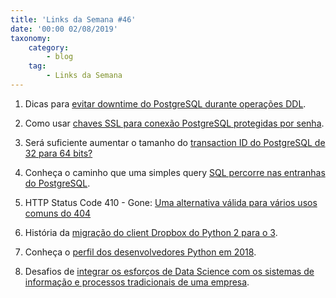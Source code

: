 ```yaml
---
title: 'Links da Semana #46'
date: '00:00 02/08/2019'
taxonomy:
    category:
        - blog
    tag:
        - Links da Semana
---
```


1. Dicas para [evitar downtime do PostgreSQL durante operações DDL](https://medium.com/braintree-product-technology/postgresql-at-scale-database-schema-changes-without-downtime-20d3749ed680).

1. Como usar [chaves SSL para conexão PostgreSQL protegidas por senha](https://blog.2ndquadrant.com/postgresql-passphrase-protected-ssl-keys-systemd/).

1. Será suficiente aumentar o tamanho do [transaction ID do PostgreSQL de 32 para 64 bits?](https://andreas.scherbaum.la/blog/archives/970-How-long-will-a-64-bit-Transaction-ID-last-in-PostgreSQL.html)

1. Conheça o caminho que uma simples query [SQL percorre nas entranhas do PostgreSQL](https://numeracy.co/blog/life-of-a-sql-query).

1. HTTP Status Code 410 - Gone: [Uma alternativa válida para vários usos comuns do 404](https://evertpot.com/http/410-gone)

1. História da [migração do client Dropbox do Python 2 para o 3](https://blogs.dropbox.com/tech/2019/02/incrementally-migrating-over-one-million-lines-of-code-from-python-2-to-python-3/).

1. Conheça o [perfil dos desenvolvedores Python em 2018](https://www.jetbrains.com/research/python-developers-survey-2018/).

1. Desafios de [integrar os esforços de Data Science com os sistemas de informação e processos tradicionais de uma empresa](https://www.datascience.com/blog/why-is-it-so-hard-to-put-data-science-in-production).  
